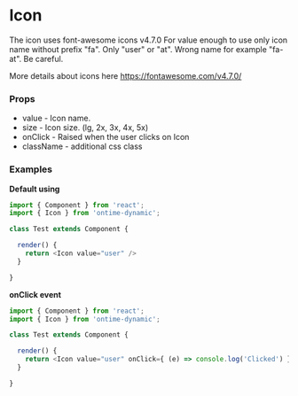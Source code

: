 <h1>Icon</h1>

The icon uses font-awesome icons v4.7.0
For value enough to use only icon name without prefix "fa". Only "user" or "at". Wrong name for example "fa-at". Be careful.

More details about icons here https://fontawesome.com/v4.7.0/

<h3>Props</h3>

* value - Icon name. 
* size - Icon size. (lg, 2x, 3x, 4x, 5x)
* onClick - Raised when the user clicks on Icon
* className - additional css class

<h3>Examples</h3>

<strong>Default using</strong>
```javascript
import { Component } from 'react';
import { Icon } from 'ontime-dynamic';

class Test extends Component {

  render() {
    return <Icon value="user" />
  }

}
```

<strong>onClick event</strong>
```javascript
import { Component } from 'react';
import { Icon } from 'ontime-dynamic';

class Test extends Component {

  render() {
    return <Icon value="user" onClick={ (e) => console.log('Clicked') } />
  }

}
```